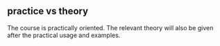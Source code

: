 ## practice vs theory

The course is practically oriented.
The relevant theory will also be given after the practical usage and examples.

